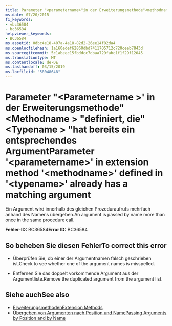 ```yaml
---
title: Parameter "<parametername>"in der Erweiterungsmethode"<methodname>"definiert "<typename>" hat bereits ein entsprechendes Argument
ms.date: 07/20/2015
f1_keywords:
- vbc36584
- bc36584
helpviewer_keywords:
- BC36584
ms.assetid: 0dbc4e18-407a-4a18-82d2-26ee14f82da4
ms.openlocfilehash: 1a160edef62860dbd7411705712c720ceeb7843d
ms.sourcegitcommit: 5c1abeec15fbddcc7dbaa729fabc1f1f29f12045
ms.translationtype: MT
ms.contentlocale: de-DE
ms.lasthandoff: 03/15/2019
ms.locfileid: "58048648"
---
```

# <a name="parameter-parametername-in-extension-method-methodname-defined-in-typename-already-has-a-matching-argument"></a><span data-ttu-id="571e4-102">Parameter "\<Parametername >' in der Erweiterungsmethode"\<Methodname > "definiert, die"\<Typename > "hat bereits ein entsprechendes Argument</span><span class="sxs-lookup"><span data-stu-id="571e4-102">Parameter '\<parametername>' in extension method '\<methodname>' defined in '\<typename>' already has a matching argument</span></span>
<span data-ttu-id="571e4-103">Ein Argument wird innerhalb des gleichen Prozeduraufrufs mehrfach anhand des Namens übergeben.</span><span class="sxs-lookup"><span data-stu-id="571e4-103">An argument is passed by name more than once in the same procedure call.</span></span>  
  
 <span data-ttu-id="571e4-104">**Fehler-ID:** BC36584</span><span class="sxs-lookup"><span data-stu-id="571e4-104">**Error ID:** BC36584</span></span>  
  
## <a name="to-correct-this-error"></a><span data-ttu-id="571e4-105">So beheben Sie diesen Fehler</span><span class="sxs-lookup"><span data-stu-id="571e4-105">To correct this error</span></span>  
  
-   <span data-ttu-id="571e4-106">Überprüfen Sie, ob einer der Argumentnamen falsch geschrieben ist.</span><span class="sxs-lookup"><span data-stu-id="571e4-106">Check to see whether one of the argument names is misspelled.</span></span>  
  
-   <span data-ttu-id="571e4-107">Entfernen Sie das doppelt vorkommende Argument aus der Argumentliste.</span><span class="sxs-lookup"><span data-stu-id="571e4-107">Remove the duplicated argument from the argument list.</span></span>  
  
## <a name="see-also"></a><span data-ttu-id="571e4-108">Siehe auch</span><span class="sxs-lookup"><span data-stu-id="571e4-108">See also</span></span>

- [<span data-ttu-id="571e4-109">Erweiterungsmethoden</span><span class="sxs-lookup"><span data-stu-id="571e4-109">Extension Methods</span></span>](../../visual-basic/programming-guide/language-features/procedures/extension-methods.md)
- [<span data-ttu-id="571e4-110">Übergeben von Argumenten nach Position und Name</span><span class="sxs-lookup"><span data-stu-id="571e4-110">Passing Arguments by Position and by Name</span></span>](../../visual-basic/programming-guide/language-features/procedures/passing-arguments-by-position-and-by-name.md)
